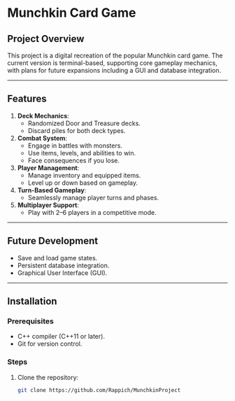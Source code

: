 # Munchkin Card Game

## Project Overview
This project is a digital recreation of the popular Munchkin card game. The current version is terminal-based, supporting core gameplay mechanics, with plans for future expansions including a GUI and database integration.

---

## Features
1. **Deck Mechanics**:
   - Randomized Door and Treasure decks.
   - Discard piles for both deck types.
2. **Combat System**:
   - Engage in battles with monsters.
   - Use items, levels, and abilities to win.
   - Face consequences if you lose.
3. **Player Management**:
   - Manage inventory and equipped items.
   - Level up or down based on gameplay.
4. **Turn-Based Gameplay**:
   - Seamlessly manage player turns and phases.
5. **Multiplayer Support**:
   - Play with 2–6 players in a competitive mode.

---

## Future Development
- Save and load game states.
- Persistent database integration.
- Graphical User Interface (GUI).

---

## Installation

### Prerequisites
- C++ compiler (C++11 or later).
- Git for version control.

### Steps
1. Clone the repository:
   ```bash
   git clone https://github.com/Rappich/MunchkinProject

